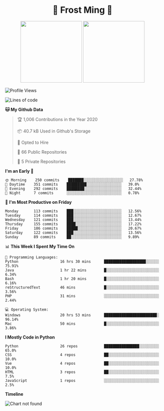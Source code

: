 <h1 align="center">🦄 Frost Ming 🐍</h1>

<p align="center">
  <img height="200" src="https://github-readme-stats.vercel.app/api?username=frostming&show_icons=true&theme=dracula&include_all_commits=true" />
  <img height="200" src="https://github-readme-stats.vercel.app/api/top-langs/?username=frostming&theme=dracula&show_icons=true" />
</p>

<!--START_SECTION:waka-->
![Profile Views](http://img.shields.io/badge/Profile%20Views-7-blue)

![Lines of code](https://img.shields.io/badge/From%20Hello%20World%20I%27ve%20Written-11.9%20million%20lines%20of%20code-blue)

**🐱 My Github Data** 

> 🏆 1,006 Contributions in the Year 2020
 > 
> 📦 40.7 kB Used in Github's Storage 
 > 
> 💼 Opted to Hire
 > 
> 📜 66 Public Repositories
 > 
> 🔑 5 Private Repositories 

**I'm an Early 🐤** 

```text
🌞 Morning    250 commits    ███████░░░░░░░░░░░░░░░░░░   27.78% 
🌆 Daytime    351 commits    █████████░░░░░░░░░░░░░░░░   39.0% 
🌃 Evening    292 commits    ████████░░░░░░░░░░░░░░░░░   32.44% 
🌙 Night      7 commits      ░░░░░░░░░░░░░░░░░░░░░░░░░   0.78%

```
📅 **I'm Most Productive on Friday** 

```text
Monday       113 commits    ███░░░░░░░░░░░░░░░░░░░░░░   12.56% 
Tuesday      114 commits    ███░░░░░░░░░░░░░░░░░░░░░░   12.67% 
Wednesday    121 commits    ███░░░░░░░░░░░░░░░░░░░░░░   13.44% 
Thursday     155 commits    ████░░░░░░░░░░░░░░░░░░░░░   17.22% 
Friday       186 commits    █████░░░░░░░░░░░░░░░░░░░░   20.67% 
Saturday     122 commits    ███░░░░░░░░░░░░░░░░░░░░░░   13.56% 
Sunday       89 commits     ██░░░░░░░░░░░░░░░░░░░░░░░   9.89%

```


📊 **This Week I Spent My Time On** 

```text
💬 Programming Languages: 
Python                   16 hrs 30 mins      ███████████████████░░░░░░   75.91% 
Java                     1 hr 22 mins        █░░░░░░░░░░░░░░░░░░░░░░░░   6.34% 
Bash                     1 hr 20 mins        █░░░░░░░░░░░░░░░░░░░░░░░░   6.16% 
reStructuredText         46 mins             █░░░░░░░░░░░░░░░░░░░░░░░░   3.56% 
PHP                      31 mins             ░░░░░░░░░░░░░░░░░░░░░░░░░   2.44%

💻 Operating System: 
Windows                  20 hrs 53 mins      ████████████████████████░   96.14% 
Mac                      50 mins             █░░░░░░░░░░░░░░░░░░░░░░░░   3.86%

```

**I Mostly Code in Python** 

```text
Python                   26 repos            ████████████████░░░░░░░░░   65.0% 
CSS                      4 repos             ██░░░░░░░░░░░░░░░░░░░░░░░   10.0% 
Vue                      4 repos             ██░░░░░░░░░░░░░░░░░░░░░░░   10.0% 
HTML                     3 repos             ██░░░░░░░░░░░░░░░░░░░░░░░   7.5% 
JavaScript               1 repos             ░░░░░░░░░░░░░░░░░░░░░░░░░   2.5%

```


**Timeline**

![Chart not found](https://github.com/frostming/frostming/blob/master/charts/bar_graph.png) 


<!--END_SECTION:waka-->

